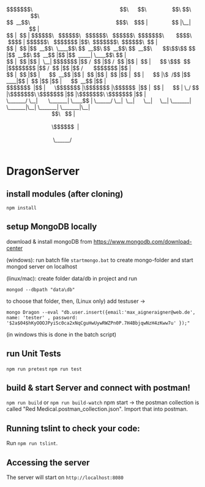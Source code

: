 <br />
$$$$$$$\ &nbsp; &nbsp; &nbsp; &nbsp; &nbsp; &nbsp; &nbsp; &nbsp; &nbsp; &nbsp; &nbsp; &nbsp; &nbsp; &nbsp; &nbsp; &nbsp; &nbsp; &nbsp; &nbsp; &nbsp; &nbsp; &nbsp; &nbsp; &nbsp; &nbsp; &nbsp; &nbsp; &nbsp; &nbsp;$$\ &nbsp; &nbsp; &nbsp;$$\ &nbsp; &nbsp; &nbsp; &nbsp; &nbsp; &nbsp; &nbsp; &nbsp; $$\ $$\ &nbsp; &nbsp; &nbsp; &nbsp; &nbsp; &nbsp; &nbsp; &nbsp; &nbsp; &nbsp; $$\&nbsp;<br />
$$ &nbsp;__$$\ &nbsp; &nbsp; &nbsp; &nbsp; &nbsp; &nbsp; &nbsp; &nbsp; &nbsp; &nbsp; &nbsp; &nbsp; &nbsp; &nbsp; &nbsp; &nbsp; &nbsp; &nbsp; &nbsp; &nbsp; &nbsp; &nbsp; &nbsp; &nbsp; &nbsp; &nbsp; &nbsp; &nbsp; $$$\ &nbsp; &nbsp;$$$ | &nbsp; &nbsp; &nbsp; &nbsp; &nbsp; &nbsp; &nbsp; &nbsp;$$ |\__| &nbsp; &nbsp; &nbsp; &nbsp; &nbsp; &nbsp; &nbsp; &nbsp; &nbsp; &nbsp;$$ |<br />
$$ | &nbsp;$$ | $$$$$$\ &nbsp; $$$$$$\ &nbsp; $$$$$$\ &nbsp; $$$$$$\ &nbsp;$$$$$$$\ &nbsp; &nbsp; &nbsp; &nbsp;$$$$\ &nbsp;$$$$ | $$$$$$\ &nbsp; $$$$$$$ |$$\ &nbsp;$$$$$$$\ &nbsp;$$$$$$\ &nbsp;$$ |<br />
$$ | &nbsp;$$ |$$ &nbsp;__$$\ &nbsp;\____$$\ $$ &nbsp;__$$\ $$ &nbsp;__$$\ $$ &nbsp;__$$\ &nbsp; &nbsp; &nbsp; $$\$$\$$ $$ |$$ &nbsp;__$$\ $$ &nbsp;__$$ |$$ |$$ &nbsp;_____| \____$$\ $$ |<br />
$$ | &nbsp;$$ |$$ | &nbsp;\__| $$$$$$$ |$$ / &nbsp;$$ |$$ / &nbsp;$$ |$$ | &nbsp;$$ | &nbsp; &nbsp; &nbsp;$$ \$$$ &nbsp;$$ |$$$$$$$$ |$$ / &nbsp;$$ |$$ |$$ / &nbsp; &nbsp; &nbsp; $$$$$$$ |$$ |<br />
$$ | &nbsp;$$ |$$ | &nbsp; &nbsp; &nbsp;$$ &nbsp;__$$ |$$ | &nbsp;$$ |$$ | &nbsp;$$ |$$ | &nbsp;$$ | &nbsp; &nbsp; &nbsp;$$ |\$ &nbsp;/$$ |$$ &nbsp; ____|$$ | &nbsp;$$ |$$ |$$ | &nbsp; &nbsp; &nbsp;$$ &nbsp;__$$ |$$ |<br />
$$$$$$$ &nbsp;|$$ | &nbsp; &nbsp; &nbsp;\$$$$$$$ |\$$$$$$$ |\$$$$$$ &nbsp;|$$ | &nbsp;$$ | &nbsp; &nbsp; &nbsp;$$ | \_/ $$ |\$$$$$$$\ \$$$$$$$ |$$ |\$$$$$$$\ \$$$$$$$ |$$ |<br />
\_______/ \__| &nbsp; &nbsp; &nbsp; \_______| \____$$ | \______/ \__| &nbsp;\__| &nbsp; &nbsp; &nbsp;\__| &nbsp; &nbsp; \__| \_______| \_______|\__| \_______| \_______|\__|<br />
&nbsp;&nbsp; &nbsp; &nbsp; &nbsp; &nbsp; &nbsp; &nbsp; &nbsp; &nbsp; &nbsp; &nbsp; &nbsp; &nbsp; &nbsp; &nbsp;$$\ &nbsp; $$ | &nbsp; &nbsp; &nbsp; &nbsp; &nbsp; &nbsp; &nbsp; &nbsp; &nbsp; &nbsp; &nbsp; &nbsp; &nbsp; &nbsp; &nbsp; &nbsp; &nbsp; &nbsp; &nbsp; &nbsp; &nbsp; &nbsp; &nbsp; &nbsp; &nbsp; &nbsp; &nbsp; &nbsp; &nbsp; &nbsp; &nbsp; &nbsp; &nbsp; &nbsp; &nbsp; &nbsp; &nbsp; &nbsp; &nbsp; &nbsp; &nbsp; &nbsp; &nbsp;&nbsp;<br />
&nbsp;&nbsp; &nbsp; &nbsp; &nbsp; &nbsp; &nbsp; &nbsp; &nbsp; &nbsp; &nbsp; &nbsp; &nbsp; &nbsp; &nbsp; &nbsp;\$$$$$$ &nbsp;| &nbsp; &nbsp; &nbsp; &nbsp; &nbsp; &nbsp; &nbsp; &nbsp; &nbsp; &nbsp; &nbsp; &nbsp; &nbsp; &nbsp; &nbsp; &nbsp; &nbsp; &nbsp; &nbsp; &nbsp; &nbsp; &nbsp; &nbsp; &nbsp; &nbsp; &nbsp; &nbsp; &nbsp; &nbsp; &nbsp; &nbsp; &nbsp; &nbsp; &nbsp; &nbsp; &nbsp; &nbsp; &nbsp; &nbsp; &nbsp; &nbsp; &nbsp; &nbsp;&nbsp;<br />
&nbsp;&nbsp; &nbsp; &nbsp; &nbsp; &nbsp; &nbsp; &nbsp; &nbsp; &nbsp; &nbsp; &nbsp; &nbsp; &nbsp; &nbsp; &nbsp; \______/ &nbsp; &nbsp; &nbsp; &nbsp; &nbsp; &nbsp; &nbsp; &nbsp; &nbsp; &nbsp; &nbsp; &nbsp; &nbsp; &nbsp; &nbsp; &nbsp; &nbsp; &nbsp; &nbsp; &nbsp; &nbsp; &nbsp; &nbsp; &nbsp; &nbsp; &nbsp; &nbsp; &nbsp; &nbsp; &nbsp; &nbsp; &nbsp; &nbsp; &nbsp; &nbsp; &nbsp; &nbsp; &nbsp; &nbsp; &nbsp; &nbsp; &nbsp; &nbsp; &nbsp;<br />

# DragonServer                                        
## install modules (after cloning)
`npm install`

## setup MongoDB locally
download & install mongoDB from https://www.mongodb.com/download-center

(windows): run batch file `startmongo.bat` to create mongo-folder and start mongod server on localhost

(linux/mac): create folder data/db in project and run 

`mongod --dbpath "data\db"`

to choose that folder, then, (Linux only) add testuser -> 

`mongo Dragon --eval "db.user.insert({email:'max_aigneraigner@web.de', name: 'tester' , password: '$2a$04$hKyOOOJPyiSc0ca2xNqCguHwUywRWZPn0P.7H4BbjqwNzH4zKww7u' });"`

(in windows this is done in the batch script)

## run Unit Tests
`npm run pretest`
`npm run test`

## build & start Server and connect with postman!
`npm run build`
or 
`npm run build-watch`
npm start
-> the postman collection is called "Red Medical.postman_collection.json". Import that into postman.

## Running tslint to check your code:
Run `npm run tslint`.

## Accessing the server
The server will start on `http://localhost:8080`